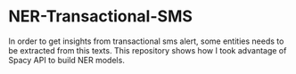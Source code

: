 # NER-Transactional-SMS
In order to get insights from transactional sms alert, some entities needs to be extracted from this texts. This repository shows how I took advantage of Spacy API to build NER models. 
